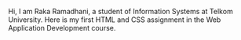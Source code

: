 Hi, I am Raka Ramadhani, a student of Information Systems at Telkom University. Here is my first HTML and CSS assignment in the Web Application Development course.
